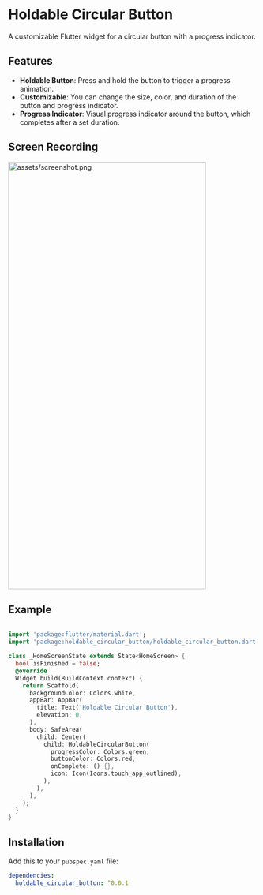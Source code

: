 # Holdable Circular Button

A customizable Flutter widget for a circular button with a progress indicator.

## Features

- **Holdable Button**: Press and hold the button to trigger a progress animation.
- **Customizable**: You can change the size, color, and duration of the button and progress indicator.
- **Progress Indicator**: Visual progress indicator around the button, which completes after a set duration.

## Screen Recording

<img src="https://drive.google.com/file/d/1iFdz1kry0Ov3fnZF0cZ2GIVstWg89f7S/view?usp=sharing"  width="400" height="866" alt="assets/screenshot.png">

## Example
```dart

import 'package:flutter/material.dart';
import 'package:holdable_circular_button/holdable_circular_button.dart';

class _HomeScreenState extends State<HomeScreen> {
  bool isFinished = false;
  @override
  Widget build(BuildContext context) {
    return Scaffold(
      backgroundColor: Colors.white,
      appBar: AppBar(
        title: Text('Holdable Circular Button'),
        elevation: 0,
      ),
      body: SafeArea(
        child: Center(
          child: HoldableCircularButton(
            progressColor: Colors.green,
            buttonColor: Colors.red,
            onComplete: () {},
            icon: Icon(Icons.touch_app_outlined),
          ),
        ),
      ),
    );
  }
}

```

## Installation

Add this to your `pubspec.yaml` file:

```yaml
dependencies:
  holdable_circular_button: ^0.0.1




